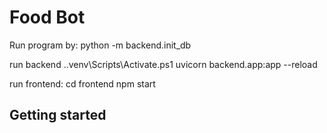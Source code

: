 # Food Bot
Run program by:
python -m backend.init_db


run backend 
.\.venv\Scripts\Activate.ps1
uvicorn backend.app:app --reload


run frontend:
cd frontend
npm start
## Getting started
